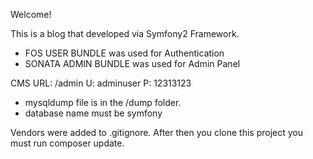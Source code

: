 Welcome!

This is a blog that developed via Symfony2 Framework.

- FOS USER BUNDLE was used for Authentication
- SONATA ADMIN BUNDLE was used for Admin Panel

CMS URL: /admin
U: adminuser
P: 12313123

- mysqldump file is in the /dump folder.
- database name must be symfony

Vendors were added to .gitignore. After then you clone this project you must run composer update.
